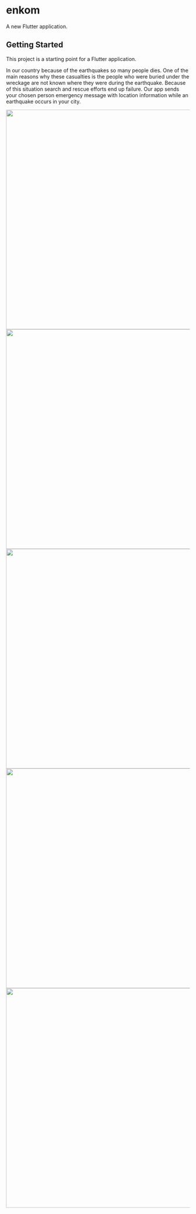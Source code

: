 # enkom

A new Flutter application.

## Getting Started

This project is a starting point for a Flutter application.

In our country because of the earthquakes so many people dies. One of the main reasons why these casualties is the people who were buried under the wreckage are not known where they were during the earthquake. Because of this situation search and rescue efforts end up failure. Our app sends your chosen person emergency message with location information while an earthquake occurs in your city.


<img src="https://user-images.githubusercontent.com/30291617/107162300-2d007800-69b3-11eb-92c2-0d67a6567161.png" widht="50" height="600">     <img src="https://user-images.githubusercontent.com/30291617/107162303-2e31a500-69b3-11eb-8394-81c59af2ee45.png" widht="50" height="600">     <img src="https://user-images.githubusercontent.com/30291617/107162304-2eca3b80-69b3-11eb-9f8d-957c2891d012.png" widht="50" height="600">     <img src="https://user-images.githubusercontent.com/30291617/107162307-2ffb6880-69b3-11eb-9cb7-1ff7da6e2484.png" widht="50" height="600">     <img src="https://user-images.githubusercontent.com/30291617/107162308-3093ff00-69b3-11eb-9569-26d2d50282d9.png" widht="50" height="600">
